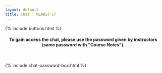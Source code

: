 ```yaml
---
layout: default
title: Chat | MLABST'17
---
```


{% include buttons.html %}

<h4><center><b>To gain access the chat, please use the password given by instructors (same password with "Course Notes").</b></center></h4><br>

{% include chat-password-box.html %}
